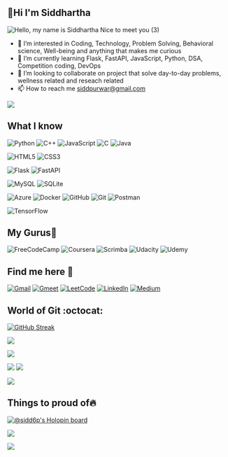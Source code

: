 ## __👋Hi I'm Siddhartha__


![Hello, my name is Siddhartha Nice to meet you  (3)](https://user-images.githubusercontent.com/91800813/204003789-b05349b2-b4f6-42aa-9af1-e84e8a051daa.png)


- 👀 I’m interested in Coding, Technology, Problem Solving, Behavioral science, Well-being and anything that makes me curious 
- 🌱 I’m currently learning Flask, FastAPI, JavaScript, Python, DSA, Competition coding, DevOps
- 💞️ I’m looking to collaborate on project that solve day-to-day problems, wellness related and reseach related
- 📫 How to reach me siddpurwar@gmail.com

<img src="https://komarev.com/ghpvc/?username=sidd6p&color=green">


## __What I know__

![Python](https://img.shields.io/badge/python-3670A0?style=for-the-badge&logo=python&logoColor=ffdd54)
![C++](https://img.shields.io/badge/c++-%2300599C.svg?style=for-the-badge&logo=c%2B%2B&logoColor=white)
![JavaScript](https://img.shields.io/badge/javascript-%23323330.svg?style=for-the-badge&logo=javascript&logoColor=%23F7DF1E)
![C](https://img.shields.io/badge/c-%2300599C.svg?style=for-the-badge&logo=c&logoColor=white)
![Java](https://img.shields.io/badge/java-%23ED8B00.svg?style=for-the-badge&logo=java&logoColor=white)


![HTML5](https://img.shields.io/badge/html5-%23E34F26.svg?style=for-the-badge&logo=html5&logoColor=white)
![CSS3](https://img.shields.io/badge/css3-%231572B6.svg?style=for-the-badge&logo=css3&logoColor=white)


![Flask](https://img.shields.io/badge/flask-%23000.svg?style=for-the-badge&logo=flask&logoColor=white)
![FastAPI](https://img.shields.io/badge/FastAPI-005571?style=for-the-badge&logo=fastapi)


![MySQL](https://img.shields.io/badge/mysql-%2300f.svg?style=for-the-badge&logo=mysql&logoColor=white)
![SQLite](https://img.shields.io/badge/sqlite-%2307405e.svg?style=for-the-badge&logo=sqlite&logoColor=white)

![Azure](https://img.shields.io/badge/azure-%230072C6.svg?style=for-the-badge&logo=microsoftazure&logoColor=white)
![Docker](https://img.shields.io/badge/docker-%230db7ed.svg?style=for-the-badge&logo=docker&logoColor=white)
![GitHub](https://img.shields.io/badge/github-%23121011.svg?style=for-the-badge&logo=github&logoColor=white)
![Git](https://img.shields.io/badge/git-%23F05033.svg?style=for-the-badge&logo=git&logoColor=white)
![Postman](https://img.shields.io/badge/Postman-FF6C37?style=for-the-badge&logo=postman&logoColor=white)

![TensorFlow](https://img.shields.io/badge/TensorFlow-%23FF6F00.svg?style=for-the-badge&logo=TensorFlow&logoColor=white)


## __My Gurus🙏__

![FreeCodeCamp](https://img.shields.io/badge/Freecodecamp-%23123.svg?&style=for-the-badge&logo=freecodecamp&logoColor=green)
![Coursera](https://img.shields.io/badge/Coursera-%230056D2.svg?style=for-the-badge&logo=Coursera&logoColor=white)
![Scrimba](https://img.shields.io/badge/scrimba-2B283A?style=for-the-badge&logo=scrimba&logoColor=white)
![Udacity](https://img.shields.io/badge/Udacity-grey?style=for-the-badge&logo=udacity&logoColor=#5FCFEE)
![Udemy](https://img.shields.io/badge/Udemy-EC5252?style=for-the-badge&logo=Udemy&logoColor=white)

## __Find me here 📍__

[![Gmail](https://img.shields.io/badge/Gmail-D14836?style=for-the-badge&logo=gmail&logoColor=white)](mailto:siddpurwar@gmail.com)
[![Gmeet](https://img.shields.io/badge/Google%20Meet-00897B?style=for-the-badge&logo=google-meet&logoColor=white)](https://calendly.com/siddp6)
[![LeetCode](https://img.shields.io/badge/LeetCode-000000?style=for-the-badge&logo=LeetCode&logoColor=#d16c06)](https://leetcode.com/siddp6/)
[![LinkedIn](https://img.shields.io/badge/linkedin-%230077B5.svg?style=for-the-badge&logo=linkedin&logoColor=white)](https://www.linkedin.com/in/siddhartha-purwar/)
[![Medium](https://img.shields.io/badge/Medium-12100E?style=for-the-badge&logo=medium&logoColor=white)](https://siddp6.medium.com/)


## __World of Git :octocat:__   
[![GitHub Streak](https://github-readme-streak-stats.herokuapp.com?user=sidd6p&theme=tokyonight&hide_border=true)](https://git.io/streak-stats)

![](http://github-profile-summary-cards.vercel.app/api/cards/most-commit-language?username=sidd6p&theme=tokyonight)
<!-- ![](http://github-profile-summary-cards.vercel.app/api/cards/repos-per-language?username=sidd6p&theme=tokyonight) -->

![](https://github-readme-stats.vercel.app/api?username=sidd6p&theme=tokyonight&show_icons=true&locale=en&layout=compact)


![](https://activity-graph.herokuapp.com/graph?username=sidd6p&theme=black)
![](https://github-profile-summary-cards.vercel.app/api/cards/profile-details?username=sidd6p&theme=tokyonight)

![](http://github-profile-summary-cards.vercel.app/api/cards/productive-time?username=sidd6p&theme=tokyonight&utcOffset=8)

## __Things to proud of🔥__  
[![@sidd6p's Holopin board](https://holopin.me/sidd6p)](https://holopin.io/@sidd6p)

![](https://github-profile-trophy.vercel.app/?username=sidd6p&theme=tokyonight)

![](https://leetcard.jacoblin.cool/siddp6?ext=contest)

